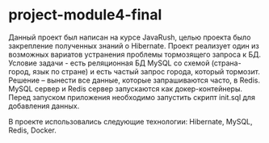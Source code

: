 # project-module4-final
Данный проект был написан на курсе JavaRush, целью проекта было закрепление полученных знаний о Hibernate. Проект реализует один из возможных вариатов устранения проблемы тормозящего запроса к БД.  
Условие задачи - есть реляционная БД MySQL со схемой (страна-город, язык по стране) и есть частый запрос города, который тормозит. 
Решение – вынести все данные, которые запрашиваются часто, в Redis.
MySQL сервер и Redis сервер запускаются как докер-контейнеры. Перед запуском приложения необходимо запустить скрипт init.sql для добавления данных.

В проекте использовались следующие технологии: Hibernate, MySQL, Redis, Docker.
